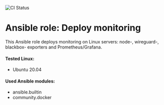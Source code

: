 ![CI Status](https://github.com/Ark4diiV/arole_linux_monitoring/actions/workflows/github-actions-lint.yml/badge.svg)
# Ansible role: Deploy monitoring
This Ansible role deploys monitoring on Linux servers: node-, wireguard-, blackbox- exporters and Prometheus/Grafana.   
#### Tested Linux:
- Ubuntu 20.04   
#### Used Ansible modules:
- ansible.builtin
- community.docker

